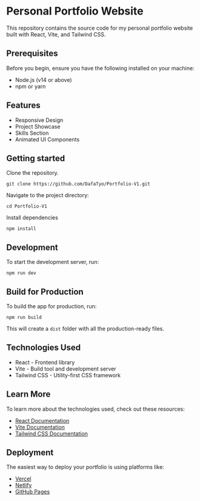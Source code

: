# Personal Portfolio Website

This repository contains the source code for my personal portfolio website built with React, Vite, and Tailwind CSS.

## Prerequisites

Before you begin, ensure you have the following installed on your machine:
* Node.js (v14 or above)
* npm or yarn

## Features

* Responsive Design
* Project Showcase
* Skills Section
* Animated UI Components

## Getting started

Clone the repository.

```
git clone https://github.com/DafaTyo/Portfolio-V1.git
```

Navigate to the project directory:

```
cd Portfolio-V1
```

Install dependencies

```
npm install
```

## Development

To start the development server, run:

```
npm run dev
```

## Build for Production

To build the app for production, run:

```
npm run build
```

This will create a `dist` folder with all the production-ready files.

## Technologies Used

* React - Frontend library
* Vite - Build tool and development server
* Tailwind CSS - Utility-first CSS framework

## Learn More

To learn more about the technologies used, check out these resources:
* [React Documentation](https://reactjs.org/docs/getting-started.html)
* [Vite Documentation](https://vitejs.dev/guide/)
* [Tailwind CSS Documentation](https://tailwindcss.com/docs)

## Deployment

The easiest way to deploy your portfolio is using platforms like:
* [Vercel](https://vercel.com)
* [Netlify](https://netlify.com)
* [GitHub Pages](https://pages.github.com)